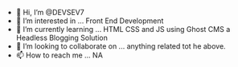 - 👋 Hi, I’m @DEVSEV7
- 👀 I’m interested in ... Front End Development
- 🌱 I’m currently learning ... HTML CSS and JS using Ghost CMS a Headless Blogging Solution
- 💞️ I’m looking to collaborate on ... anything related tot he above.
- 📫 How to reach me ... NA

<!---
DEVSEV7/DEVSEV7 is a ✨ special ✨ repository because its `README.md` (this file) appears on your GitHub profile.
You can click the Preview link to take a look at your changes.
--->
